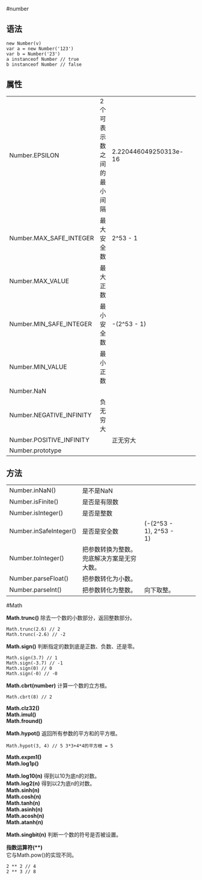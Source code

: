 #number

## 语法

```
new Number(v)
var a = new Number('123')
var b = Number('23')
a instanceof Number // true
b instanceof Number // false
```
## 属性

||||||
|-|-|-|-|-|
|Number.EPSILON|2个可表示数之间的最小间隔| 2.220446049250313e-16|||
|Number.MAX_SAFE_INTEGER|最大安全数|2^53 - 1|||
|Number.MAX_VALUE|最大正数||||
|Number.MIN_SAFE_INTEGER|最小安全数|-(2^53 - 1)|||
|Number.MIN_VALUE|最小正数||||
|Number.NaN|||||
|Number.NEGATIVE_INFINITY|负无穷大||||
|Number.POSITIVE_INFINITY||正无穷大|||
|Number.prototype|||||

## 方法

||||||
|-|-|-|-|-|
|Number.inNaN()|是不是NaN||||
|Number.isFinite()|是否是有限数||||
|Number.isInteger()|是否是整数||||
|Number.inSafeInteger()|是否是安全数|(-(2^53 - 1), 2^53 - 1)|||
|Number.toInteger()|把参数转换为整数。兜底解决方案是无穷大数。||||
|Number.parseFloat()|把参数转化为小数。||||
|Number.parseInt()|把参数转化为整数。|向下取整。|||

#Math

**Math.trunc()** 除去一个数的小数部分，返回整数部分。  

    Math.trunc(2.6) // 2
    Math.trunc(-2.6) // -2

**Math.sign()** 判断指定的数到底是正数、负数、还是零。
    
    Math.sign(3.7) // 1
    Math.sign(-3.7) // -1
    Math.sign(0) // 0
    Math.sign(-0) // -0

**Math.cbrt(number)** 计算一个数的立方根。  

    Math.cbrt(8) // 2

**Math.clz32()**  
**Math.imul()**  
**Math.fround()**  

**Math.hypot()** 返回所有参数的平方和的平方根。  

    Math.hypot(3, 4) // 5 3*3+4*4的平方根 = 5

**Math.expm1()**  
**Math.log1p()**  

**Math.log10(n)** 得到以10为底n的对数。  
**Math.log2(n)** 得到以2为底n的对数。  
**Math.sinh(n)**  
**Math.cosh(n)**  
**Math.tanh(n)**  
**Math.asinh(n)**  
**Math.acosh(n)**  
**Math.atanh(n)**  

**Math.singbit(n)** 判断一个数的符号是否被设置。  

**指数运算符(\**)**  
它与Math.pow()的实现不同。  
    
    2 ** 2 // 4
    2 ** 3 // 8



















